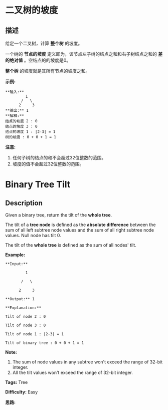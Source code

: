 # 二叉树的坡度

## 描述

给定一个二叉树，计算 **整个树** 的坡度。

一个树的 **节点的坡度** 定义即为，该节点左子树的结点之和和右子树结点之和的 **差的绝对值** 。空结点的的坡度是0。

**整个树** 的坡度就是其所有节点的坡度之和。

**示例:**

    
    
    **输入:** 
             1
           /   \
          2     3
    **输出:** 1
    **解释:** 
    结点的坡度 2 : 0
    结点的坡度 3 : 0
    结点的坡度 1 : |2-3| = 1
    树的坡度 : 0 + 0 + 1 = 1
    

**注意:**

  1. 任何子树的结点的和不会超过32位整数的范围。
  2. 坡度的值不会超过32位整数的范围。



# Binary Tree Tilt

## Description



Given a binary tree, return the tilt of the **whole tree**.

The tilt of a **tree node** is defined as the **absolute difference** between the sum of all left subtree node values and the sum of all right subtree node values. Null node has tilt 0.

The tilt of the **whole tree** is defined as the sum of all nodes' tilt.

**Example:**  

    
    
    **Input:** 
             1
           /   \
          2     3
    **Output:** 1
    **Explanation:** 
    Tilt of node 2 : 0
    Tilt of node 3 : 0
    Tilt of node 1 : |2-3| = 1
    Tilt of binary tree : 0 + 0 + 1 = 1
    

**Note:**

  1. The sum of node values in any subtree won't exceed the range of 32-bit integer. 
  2. All the tilt values won't exceed the range of 32-bit integer.


**Tags:** Tree

**Difficulty:** Easy

**思路:**
